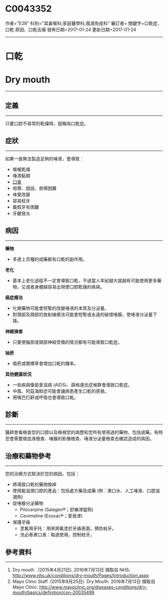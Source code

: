 # C0043352
作者="E28"
科別="耳鼻喉科;家庭醫學科;風濕免疫科"
審訂者=
關鍵字=口乾症、口乾 原因、口乾舌燥
發佈日期=2017-01-24
更新日期=2017-01-24

----------
# 口乾
# Dry mouth
----------
## 定義
----------

只要口腔不尋常的乾燥時，就稱為口乾症。

## 症狀
----------

如果一直無法製造足夠的唾液，會導致：

- 喉嚨乾燥
- 唾液黏稠
- [口臭](C0018520)
- 咀嚼、說話、吞嚥困難
- 味覺改變
- 容易蛀牙
- 戴假牙有困難
- 牙齦發炎
## 病因
----------

**藥物**

- 多達上百種的成藥都有口乾的副作用。

**老化**

- 基本上老化過程不一定會導致口乾，不過當人年紀越大就越有可能使用更多藥物，又或者身體越容易出現使口腔乾燥的疾病。

**癌症療法**

- 化療藥物可能會短暫的改變唾液的本質及分泌量。
- 對頭部及頸部的放射線療法可能會短暫或永遠的破壞唾腺，使唾液分泌量下降。

**神經損害**

- 只要使腦部或頸部神經受傷的情況都有可能導致口乾症。

**抽菸**

- 吸菸或嚼煙草會增加口乾的機率。

**其他健康狀況**

- 一些疾病像是愛滋病 (AIDS)、薛格連氏症候群會導致口乾症。
- 中風、阿茲海默症可能會讓病患產生口乾的感覺。
- 用嘴巴打鼾或呼吸也會導致口乾。
## 診斷
----------

醫師會看檢查您的口腔以及檢視您的病歷和您所有使用過的藥物，包括成藥。有時您會需要做血液檢查、唾腺的影像檢查、唾液分泌量檢查去確認造成的病因。

## 治療和藥物參考
----------

您的治療方式取決於您的病因，包括：

- 將導致口乾的藥物換掉
- 使用能滋潤口腔的產品：包括處方藥及成藥 (例：漱口水、人工唾液、口腔滋潤劑)
- 促唾腺分泌藥物
  - Pilocarpine (Salagen®；舒樂津錠劑)
  - Cevimeline (Evoxac®；愛我津)
- 保護牙齒
  - 塗氟用牙托：用來將氟塗於牙齒表面，預防蛀牙。
  - 洗必泰漱口液：每週使用，控制蛀牙。
## 參考資料
----------
1. Dry mouth . (2015年4月21日). 2016年7月13日 擷取自 NHS: http://www.nhs.uk/conditions/dry-mouth/Pages/Introduction.aspx
2. Mayo Clinic Staff. (2015年8月25日). Dry Mouth. 2016年7月13日 擷取自 Mayo Clinic: http://www.mayoclinic.org/diseases-conditions/dry-mouth/basics/definition/con-20035499


